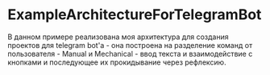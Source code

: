 # ExampleArchitectureForTelegramBot
В данном примере реализована моя архитектура для создания проектов для telegram bot'a - она построена на разделение команд от пользователя - Manual и Mechanical - ввод текста и взаимодействие с кнопками и последующее их прокидывание через рефлексию. 

